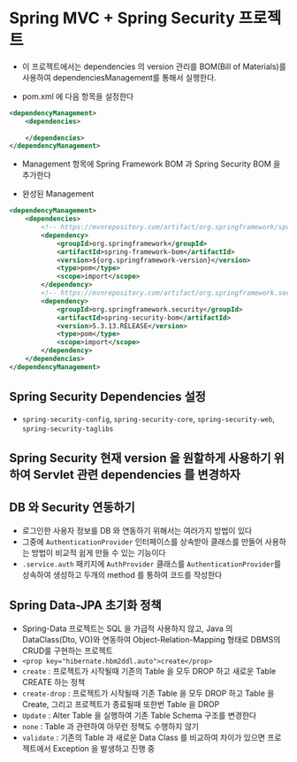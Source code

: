# Spring MVC + Spring Security 프로젝트
* 이 프로젝트에서는 dependencies 의 version 관리를 BOM(Bill of Materials)를 사용하여 dependenciesManagement를 통해서 실행한다.

- pom.xml 에 다음 항목을 설정한다
```xml
<dependencyManagement>
	<dependencies>
	
	</dependencies>
</dependencyManagement>
```
- Management 항목에 Spring Framework BOM 과 Spring Security BOM 을 추가한다

- 완성된 Management
```xml
<dependencyManagement>
	<dependencies>
		<!-- https://mvnrepository.com/artifact/org.springframework/spring-framework-bom -->
		<dependency>
		    <groupId>org.springframework</groupId>
		    <artifactId>spring-framework-bom</artifactId>
		    <version>${org.springframework-version}</version>
		    <type>pom</type>
		    <scope>import</scope>
		</dependency>
		<!-- https://mvnrepository.com/artifact/org.springframework.security/spring-security-bom -->
		<dependency>
		    <groupId>org.springframework.security</groupId>
		    <artifactId>spring-security-bom</artifactId>
		    <version>5.3.13.RELEASE</version>
		    <type>pom</type>
		    <scope>import</scope>
		</dependency>
	</dependencies>
</dependencyManagement>
```

## Spring Security Dependencies 설정
- `spring-security-config`, `spring-security-core`, `spring-security-web`, `spring-security-taglibs`

## Spring Security 현재 version 을 원할하게 사용하기 위하여 Servlet 관련 dependencies 를 변경하자

## DB 와 Security 연동하기
- 로그인한 사용자 정보를 DB 와 연동하기 위해서는 여러가지 방법이 있다
- 그중에 `AuthenticationProvider` 인터페이스를 상속받아 클래스를 만들어 사용하는 방법이 비교적 쉽게 만들 수 있는 기능이다 
- `.service.auth` 패키지에 `AuthProvider` 클래스를 `AuthenticationProvider`를 상속하여 생성하고 두개의 method 를 통하여 코드를 작성한다


## Spring Data-JPA 초기화 정책
- Spring-Data 프로젝트는 SQL 을 가급적 사용하지 않고, Java 의 DataClass(Dto, VO)와 연동하여 Object-Relation-Mapping 형태로 DBMS의 CRUD를 구현하는 프로젝트
- `<prop key="hibernate.hbm2ddl.auto">create</prop>`
- `create` : 프로젝트가 시작될때 기존의 Table 을 모두 DROP 하고 새로운 Table CREATE 하는 정책
- `create-drop` : 프로젝트가 시작될때 기존 Table 을 모두 DROP 하고 Table 을 Create, 그리고 프로젝트가 종료될때 또한번 Table 을 DROP
- `Update` : Alter Table 을 실행하여 기존 Table Schema 구조를 변경한다
- `none` : Table 과 관련하여 아무런 정책도 수행하지 않기
- `validate` : 기존의 Table 과 새로운 Data Class 를 비교하여 차이가 있으면 프로젝트에서 Exception 을 발생하고 진행 중